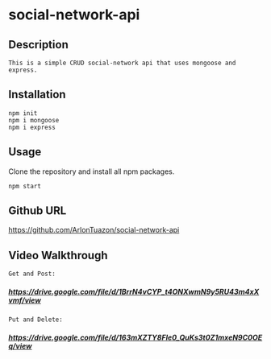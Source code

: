 # social-network-api

## Description
    This is a simple CRUD social-network api that uses mongoose and express. 

## Installation
    npm init
    npm i mongoose
    npm i express

## Usage
   Clone the repository and install all npm packages.
    
    npm start
   

## Github URL
   https://github.com/ArlonTuazon/social-network-api

  
## Video Walkthrough
    Get and Post:    
##### https://drive.google.com/file/d/1BrrN4vCYP_t4ONXwmN9y5RU43m4xXvmf/view
    Put and Delete:  
##### https://drive.google.com/file/d/163mXZTY8Fle0_QuKs3t0Z1mxeN9C0OEq/view

